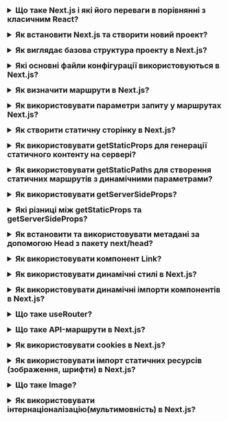 <details style="margin-bottom: 15px;">
  <summary style="cursor: pointer; outline: none; font-weight: bold; font-size: 18px;">
    Що таке Next.js і які його переваги в порівнянні з класичним React?
  </summary>
  <div style="padding: 10px; font-size: 16px;">
    <p>Next.js - це фреймворк для веб-розробки, заснований на React. Він надає ряд функцій, які спрощують та оптимізують процес розробки веб-додатків.<br>
    Основні переваги Next.js у порівнянні з класичним React:<br>
    - Швидкість загрузки. Next.js використовує технологію серверної попередньої обробки (SSR), яка дозволяє генерувати статичний код для частини або всього додатку. Це значно скорочує час загрузки додатку, особливо для першої сторінки.<br>
    - SEO. SSR також покращує SEO додатку, оскільки Google може індексувати статичний код додатку.<br>
    - Розширюваність. Next.js пропонує широкий спектр функцій і розширень, які можна використовувати для створення складних веб-додатків.</p>
  </div>
</details>
<details style="margin-bottom: 15px;">
  <summary style="cursor: pointer; outline: none; font-weight: bold; font-size: 18px;">
    Як встановити Next.js та створити новий проект?
  </summary>
  <div style="padding: 10px; font-size: 16px;">
    <p>Встановлення Next.js глобально: npm install -g create-next-app</p>
    <p>Створення нового проекту: npx create-next-app my-nextjs-app</p>
  </div>
</details>
<details style="margin-bottom: 15px;">
  <summary style="cursor: pointer; outline: none; font-weight: bold; font-size: 18px;">
    Як виглядає базова структура проекту в Next.js?
  </summary>
  <div style="padding: 10px; font-size: 16px;">
    <p>
    - public: Каталог public містить статичний вміст, який буде доступний для всіх користувачів, незалежно від того, чи завантажуються вони з сервера чи ні. Наприклад, ви можете розмістити в цьому каталозі favicon, зображення, CSS-файли або JavaScript-файли.<br>
    - src: Каталог src містить код вашого додатку. Він поділений на наступні підкаталоги:<br>
       * components - містить компоненти React, які використовуються в додатку.<br>
       * pages - містить сторінки додатку.<br>
       * styles - містить стилі для додатку.<br>
    - pages: Каталог pages містить код сторінок додатку. Кожна сторінка представлена ​​файлом з розширенням .js. Назва файлу визначає маршрут сторінки. Наприклад, файл pages/index.js відповідає за сторінку з маршрутом /.<br>
    - components: Каталог components містить компоненти React, які використовуються в додатку. Компоненти React - це самостійні блоки коду, які можна використовувати повторно в різних місцях додатку.<br>
    - styles: Каталог styles містить стилі для додатку. Стилі можна написати в CSS, SCSS або стилі React.<br>
    - package.json: Файл package.json містить інформацію про проект, включаючи список залежностей. Залежності - це сторонні бібліотеки, які можна використовувати в додатку.</p>
  </div>
</details>
<details style="margin-bottom: 15px;">
  <summary style="cursor: pointer; outline: none; font-weight: bold; font-size: 18px;">
    Які основні файли конфігурації використовуються в Next.js?
  </summary>
  <div style="padding: 10px; font-size: 16px;">
    <p>next.config.js: Цей файл дозволяє вам налаштовувати різні параметри конфігурації для вашого Next.js додатку. Наприклад, ви можете визначити кастомні заголовки, налаштувати Webpack або додати плагіни.
    </p>
    <p>.env та .env.local: Файли оточення дозволяють вам визначити змінні середовища, які використовуються в різних частинах вашого додатку. Наприклад, ви можете визначити API ключі чи інші конфіденційні дані.</p>
  </div>
</details>
<details style="margin-bottom: 15px;">
  <summary style="cursor: pointer; outline: none; font-weight: bold; font-size: 18px;">
    Як визначити маршрути в Next.js?
  </summary>
  <div style="padding: 10px; font-size: 16px;">
    <p>В Next.js маршрути визначаються шляхом створення файлів у папці pages вашого проекту. Кожен файл у цій папці автоматично стає маршрутом в вашому додатку. Назва файлу визначає частину шляху URL для цього маршруту.</p>
    <p>Базовий маршрут: Створіть файл pages/index.js для створення головної сторінки вашого сайту. Цей файл буде кореневим маршрутом /.</p>
    <p>Статичні маршрути: Якщо ви хочете створити статичні сторінки з фіксованими URL, створіть файли у папці pages зі змінною частиною URL в імені файлу.</p>
    <p>Динамічні маршрути: Якщо вам потрібно створити динамічні маршрути з параметрами в URL, використовуйте квадратні дужки [] та імена параметрів в іменах файлів. Наприклад, [id].js</p>
  </div>
</details>
<details style="margin-bottom: 15px;">
  <summary style="cursor: pointer; outline: none; font-weight: bold; font-size: 18px;">
    Як використовувати параметри запиту у маршрутах Next.js?
  </summary>
  <div style="padding: 10px; font-size: 16px;">
    <p>У Next.js параметри запиту можна використовувати в маршрутах для отримання доступу до динамічних частин URL. Параметри запиту передаються через об'єкт query об'єкта router та можуть бути використані в компоненті сторінки.<br>
    const router = useRouter();<br>
    const { id } = router.query;</p>
  </div>
</details>
<details style="margin-bottom: 15px;">
  <summary style="cursor: pointer; outline: none; font-weight: bold; font-size: 18px;">
    Як створити статичну сторінку в Next.js?
  </summary>
  <div style="padding: 10px; font-size: 16px;">
    <p>Статичні сторінки в Next.js можна створити шляхом використання статичного генерації (Static Generation). Для цього слід використовувати функції getStaticProps та getStaticPaths. Важливо вказати в getStaticPaths fallback: false або fallback: true</p>
    <p>Якщо fallback має значення false, то маршрути, які не були генеровані статично, будуть вирішуватися сторінкою 404.</p>
    <p>Якщо fallback має значення true, то маршрути, які не були генеровані статично, будуть вирішуватися сторінкою, яка буде генеруватися динамічно на основі запиту.</p>
  </div>
</details>
<details style="margin-bottom: 15px;">
  <summary style="cursor: pointer; outline: none; font-weight: bold; font-size: 18px;">
    Як використовувати getStaticProps для генерації статичного контенту на сервері?
  </summary>
  <div style="padding: 10px; font-size: 16px;">
    <p>Функція getStaticProps використовується для генерації статичного контенту на сервері в Next.js. Ця функція дозволяє вам попередньо згенерувати сторінку на сервері під час збирання проекту (замість генерації на кожний запит), що поліпшує продуктивність та швидкодію вашого додатку. Повертає обєкт props з data.</p>
  </div>
</details>
<details style="margin-bottom: 15px;">
  <summary style="cursor: pointer; outline: none; font-weight: bold; font-size: 18px;">
    Як використовувати getStaticPaths для створення статичних маршрутів з динамічними параметрами?
  </summary>
  <div style="padding: 10px; font-size: 16px;">
    <p>Функція getStaticPaths використовується для створення статичних маршрутів з динамічними параметрами в Next.js. Ця функція визначає можливі значення параметрів для динамічного маршруту та генерує статичні файли для кожного значення параметра під час збирання проекту. Наприклад, products/[id].js. Повертає обєкт props з data. Важливо вказати в getStaticPaths fallback: true.</p>
  </div>
</details>
<details style="margin-bottom: 15px;">
  <summary style="cursor: pointer; outline: none; font-weight: bold; font-size: 18px;">
    Як використовувати getServerSideProps?
  </summary>
  <div style="padding: 10px; font-size: 16px;">
    <p>Функція getServerSideProps використовується для генерації сторінок на сервері при кожному запиті у Next.js. Ця функція викликається на сервері при кожному запиті та повертає дані, які будуть використовуватися для рендерингу сторінки. Використання getServerSideProps підходить, коли вам потрібно обробляти динамічні дані на сервері, які можуть змінюватися при кожному запиті. Ця функція повинна повертати об'єкт, який містить властивість props з необхідними даними для сторінки.<br>Функція корисна, коли вам потрібно обробляти динамічні дані на сервері для кожного запиту, і ваші дані можуть часто змінюватися. Однак слід враховувати, що цей підхід може призвести до меншої продуктивності порівняно зі статичною генерацією, оскільки дані генеруються на сервері при кожному запиті.</p>
  </div>
</details>
<details style="margin-bottom: 15px;">
  <summary style="cursor: pointer; outline: none; font-weight: bold; font-size: 18px;">
    Які різниці між getStaticProps та getServerSideProps?
  </summary>
  <div style="padding: 10px; font-size: 16px;">
    <p>getStaticProps та getServerSideProps - це два методи, які використовуються в Next.js для отримання даних на сервері перед рендерингом сторінок. Однак вони відрізняються в тому, коли та як вони отримують та обробляють ці дані.<br>
    - getStaticProps(Static Site Generation (SSG)):<br>
    * Статична генерація:<br>
    - Використовується для статичного генерації сторінок під час збирання проекту.<br>
    - Статично згенеровані сторінки зберігаються в кеші та повторно використовуються для кожного запиту, поки не відбудеться повторне збирання проекту.<br>
    * Performance:<br>
    - Покращує продуктивність, оскільки сторінки заздалегідь генеруються та кешуються.<br>
    * Статичні дані:<br>
    - Ідеально підходить для сторінок, які не часто змінюються, таких як блоги, новини тощо.<br>
    - getServerSideProps(Server-Side Rendering (SSR)):<br>
    * Динамічний рендеринг:<br>
    - Використовується для генерації сторінок на сервері при кожному запиті.<br>
    - Нові дані обчислюються для кожного запиту на сервері.<br>
    * Performance:<br>
    - Може призвести до меншої продуктивності порівняно із статичним генерацією, оскільки дані генеруються на сервері при кожному запиті.<br>
    * Динамічні дані:<br>
    - Використовується для сторінок з часто змінюючимся контентом або якщо потрібно отримати дані на сервері в реальному часі.<br>
    Коли використовувати який метод?<br>
    - getStaticProps:<br>
    - Використовуйте, якщо контент сторінки не змінюється часто та його можна статично згенерувати під час збирання проекту.<br>
    - getServerSideProps:<br>
    - Використовуйте, якщо вам потрібно генерувати сторінку на сервері при кожному запиті або якщо ваші дані часто змінюються.</p>
  </div>
</details>
<details style="margin-bottom: 15px;">
  <summary style="cursor: pointer; outline: none; font-weight: bold; font-size: 18px;">
    Як встановити та використовувати метадані за допомогою Head з пакету next/head?
  </summary>
  <div style="padding: 10px; font-size: 16px;">
    <p>Next.js надає next/head для управління метаданими сторінки. Цей пакет дозволяє динамічно встановлювати метатеги, такі як title, meta, link, тощо, для кожної сторінки. Встановлені метадані будуть відображатися в розмітці HTML сторінки.</p>
  </div>
</details>
<details style="margin-bottom: 15px;">
  <summary style="cursor: pointer; outline: none; font-weight: bold; font-size: 18px;">
    Як використовувати компонент Link?
  </summary>
  <div style="padding: 10px; font-size: 16px;">
    <p>Компонент Link в Next.js використовується для створення навігаційних посилань між сторінками в додатку. Основна перевага використання Link полягає в тому, що він використовує клієнтську навігацію, яка дозволяє переходити між сторінками без повторного завантаження всього додатку. Важливо відзначити, що компонент Link може обгортати будь-який елемент, але його дочірній елемент повинен бути посиланням (<code><a></code>), яке буде відображати текст чи інші елементи. <br>
    Перелік основних атрибутів: <br>
    href (обов'язковий): Вказує маршрут, на який ви хочете перейти.<br>
    as: Використовується для визначення вигляду URL на виводі. Зазвичай використовується разом з динамічними маршрутами.<br>
    replace: Якщо вказано true, то при натисканні на посилання сторінка буде замінена в історії замість додавання нового запису.<br>
    scroll: Якщо вказано false, то при натисканні на посилання не буде виконано прокрутку на верх сторінки.<br>
    prefetch: Якщо вказано false, то передзавантаження сторінки відключиться.<br>
    passHref: Якщо вказано true, то href буде передано як пропс до дочірнього елемента.<br>
    shallow: Якщо вказано true, то при натисканні на посилання буде викликано тільки метод componentDidUpdate в компоненті, але не буде викликано getStaticProps або getServerSideProps на новій сторінці.</p>
  </div>
</details>
<details style="margin-bottom: 15px;">
  <summary style="cursor: pointer; outline: none; font-weight: bold; font-size: 18px;">
    Як використовувати динамічні стилі в Next.js?
  </summary>
  <div style="padding: 10px; font-size: 16px;">
    <p>За допомогою бібліотеки styled-components, можна створювати динамічні локальні стилі.</p>
  </div>
</details>
<details style="margin-bottom: 15px;">
  <summary style="cursor: pointer; outline: none; font-weight: bold; font-size: 18px;">
    Як використовувати динамічні імпорти компонентів в Next.js?
  </summary>
  <div style="padding: 10px; font-size: 16px;">
    <p>Next.js підтримує динамічні імпорти, які дозволяють забезпечити ліниве завантаження компонентів, тобто завантаження компонента тільки тоді, коли він дійсно потрібний. Для використання динамічних імпортів компонентів в Next.js використовуйте функцію dynamic. <br>
    Наприклад, const DynamicComponent = dynamic(() => import('./ActualComponent'))</p>
  </div>
</details>
<details style="margin-bottom: 15px;">
  <summary style="cursor: pointer; outline: none; font-weight: bold; font-size: 18px;">
    Що таке useRouter?
  </summary>
  <div style="padding: 10px; font-size: 16px;">
    <p>useRouter - це хук, який надається Next.js у пакеті next/router. Цей хук призначений для використання в функціональних компонентах React для отримання інформації про маршрут (URL) та навігації на клієнтській стороні.<br>
    Основні функції useRouter включають:<br>
    1. Отримання інформації про маршрут: За допомогою useRouter ви можете отримати різні параметри маршруту, такі як query (параметри URL), pathname (шлях до поточної сторінки), asPath (актуальний шлях з параметрами) та інші. Наприклад, const router = useRouter(); router.query, router.pathname, router.asPath<br>
    2.Навігація на інші сторінки: Хук useRouter також надає можливість використовувати push, replace та інші методи для навігації на інші сторінки.<br>
    Mожна використовувати useRouter тільки в компонентах, які викликаються на клієнтській стороні. Це не працює на сервері під час серверного рендерингу.</p>
  </div>
</details>
<details style="margin-bottom: 15px;">
  <summary style="cursor: pointer; outline: none; font-weight: bold; font-size: 18px;">
    Що таке API-маршрути в Next.js?
  </summary>
  <div style="padding: 10px; font-size: 16px;">
    <p>API-маршрути в Next.js — це спосіб створення серверної логіки та обробки HTTP-запитів в рамках вашого Next.js додатку. Зазвичай це використовується для створення API для взаємодії з фронтендом вашого додатку чи для взаємодії з зовнішніми службами.<br>
    Основні риси API-маршрутів в Next.js:<br>
    1. Розташування в pages/api: Файли, розташовані в папці pages/api, автоматично визначаються як API-маршрути. Наприклад, файл pages/api/users.js буде доступний за шляхом /api/users.<br>
    2. Інтеграція з фронтендом: API-маршрути Next.js можна викликати з фронтенду (наприклад, з React-компонентів) за допомогою стандартних HTTP-запитів.<br>
    3.Використання функції handler: У кожному API-маршруті ви експортуєте функцію handler, яка приймає req (об'єкт запиту) та res (об'єкт відповіді). Ця функція обробляє логіку запиту та визначає відповідь.<br>
    Наприклад, <br>export default function handler(req, res) {<br>
    res.status(200).json({ message: 'Hello, world!' });}</p>
  </div>
</details>
<details style="margin-bottom: 15px;">
  <summary style="cursor: pointer; outline: none; font-weight: bold; font-size: 18px;">
    Як використовувати cookies в Next.js?
  </summary>
  <div style="padding: 10px; font-size: 16px;">
    <p>В Next.js можливо використовувати модуль cookies з бібліотеки cookie для роботи з кукісами. npm install cookie</p>
  </div>
</details>
<details style="margin-bottom: 15px;">
  <summary style="cursor: pointer; outline: none; font-weight: bold; font-size: 18px;">
    Як використовувати імпорт статичних ресурсів (зображення, шрифти) в Next.js?
  </summary>
  <div style="padding: 10px; font-size: 16px;">
    <p>У Next.js для імпорту статичних ресурсів, таких як зображення, шрифти та інші статичні файли, використовується спеціальний синтаксис та папка public. Наприклад, <br>
    1. Зображення:<br>
    - Створення папки public:Створіть папку з назвою public у кореневій директорії вашого Next.js проекту.<br>
    - Розміщення зображення: Помістіть ваші зображення в папку public/images. Наприклад, public/images/example.jpg.<br>
    2. Шрифти:<br>
    - Створення папки public: Створіть папку з назвою public у кореневій директорії вашого Next.js проекту.<br>
    - Розміщення шрифтів: Помістіть ваші шрифти в папку public/fonts. Наприклад, public/fonts/example.ttf.<br>
    Аналогічно можна додавати інші статичні ресурси, такі як CSS-файли, JS-файли, JSON та інші, в папку public, а потім імпортувати їх у компонентах та сторінках за допомогою спеціального синтаксису /public. Важливо зауважити, що файли, розміщені у папці public, автоматично стають доступними на сервері та будуть оптимізовані для видачі на клієнтській стороні.
    </p>
  </div>
</details>
<details style="margin-bottom: 15px;">
  <summary style="cursor: pointer; outline: none; font-weight: bold; font-size: 18px;">
    Що таке Image?
  </summary>
  <div style="padding: 10px; font-size: 16px;">
    <p>У Next.js модуль Image є частиною next/image і використовується для оптимізації завантаження та відображення зображень на веб-сайті. Це допомагає автоматично оптимізувати та кешувати зображення для покращення швидкодії сайту. Перш ніж використовувати Image в Next.js, переконайтеся, що ви встановили модуль: npm install next/image.<br>
    Атрибути:<br>
    1. src (обов'язковий): Шлях або URL до зображення.<br>
    2. alt (рекомендований): Текстовий опис зображення для полегшення доступу та SEO.<br>
    3. width (обов'язковий): Ширина зображення в пікселях.<br>
    4. height (обов'язковий): Висота зображення в пікселях.<br>
    5. layout (опціонально): Тип розташування зображення. Зазвичай використовується responsive для автоматичного визначення розмірів. Інші варіанти включають fixed та intrinsic.<br>
    6. objectFit (опціонально): Стиль об'єкта CSS для контролю вигляду зображення в контейнері.<br>
    7. priority (опціонально): Помічає зображення як "пріоритетне", що дозволяє воно завантажуватися раніше інших зображень.<br>
    8. loading (опціонально): Задає поведінку завантаження зображення. Може бути eager (завантажити негайно) або lazy (ліниве завантаження).<br>
    9. className (опціонально): Клас CSS, який буде застосований до тега зображення.
    </p>
  </div>
</details>
<details style="margin-bottom: 15px;">
  <summary style="cursor: pointer; outline: none; font-weight: bold; font-size: 18px;">
    Як використовувати інтернаціоналізацію(мультимовність) в Next.js?
  </summary>
  <div style="padding: 10px; font-size: 16px;">
    <p>В Next.js для інтернаціоналізації можна використовувати бібліотеку next-i18next. <br>
    1. Встановіть бібліотеку. <br>
    2. Створіть файли конфігурації для next-i18next та i18next. У кореневій папці вашого проекту створіть файл next-i18next.config. У папці public створіть папку locales та в ній файли з перекладами для кожної мови (наприклад, en.json, es.json, тощо).js. За допомогою const { t } = useTranslation('common'); можна обробляти json.</p>
  </div>
</details>
